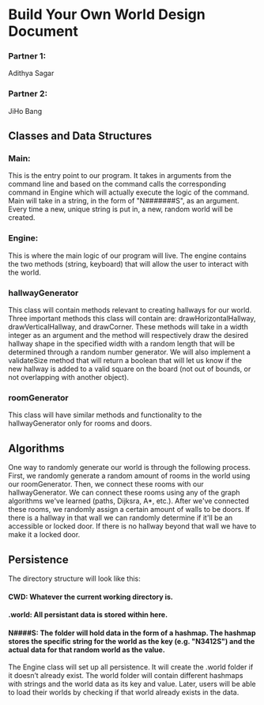 # Build Your Own World Design Document

### **Partner 1:**
Adithya Sagar
### **Partner 2:**
JiHo Bang
## Classes and Data Structures
### Main:
This is the entry point to our program. It takes in arguments from the command line and based on the command calls the corresponding command in Engine which will actually execute the logic of the command. Main will take in a string, in the form of "N#######S", as an argument. Every time a new, unique string is put in, a new, random world will be created.   

### Engine:
This is where the main logic of our program will live. The engine contains the two methods (string, keyboard) that will allow the user to interact with the world.

### hallwayGenerator
This class will contain methods relevant to creating hallways for our world. Three important methods this class will contain are: drawHorizontalHallway, drawVerticalHallway, and drawCorner. These methods will take in a width integer as an argument and the method will respectively draw the desired hallway shape in the specified width with a random length that will be determined through a random number generator. We will also implement a validateSize method that will return a boolean that will let us know if the new hallway is added to a valid square on the board (not out of bounds, or not overlapping with another object). 

### roomGenerator
This class will have similar methods and functionality to the hallwayGenerator only for rooms and doors.

## Algorithms
One way to randomly generate our world is through the following process. First, we randomly generate a random amount of rooms in the world using our roomGenerator. Then, we connect these rooms with our hallwayGenerator. We can connect these rooms using any of the graph algorithms we've learned (paths, Dijksra, A*, etc.). After we've connected these rooms, we randomly assign a certain amount of walls to be doors. If there is a hallway in that wall we can randomly determine if it'll be an accessible or locked door. If there is no hallway beyond that wall we have to make it a locked door.

## Persistence
The directory structure will look like this:
#### CWD: Whatever the current working directory is.
#### .world: All persistant data is stored within here.               
#### N####S: The folder will hold data in the form of a hashmap. The hashmap stores the specific string for the world as the key (e.g. "N3412S") and the actual data for that random world as the value.

The Engine class will set up all persistence. It will create the .world folder if it doesn’t already exist. The world folder will contain different hashmaps with strings and the world data as its key and value. Later, users will be able to load their worlds by checking if that world already exists in the data. 
